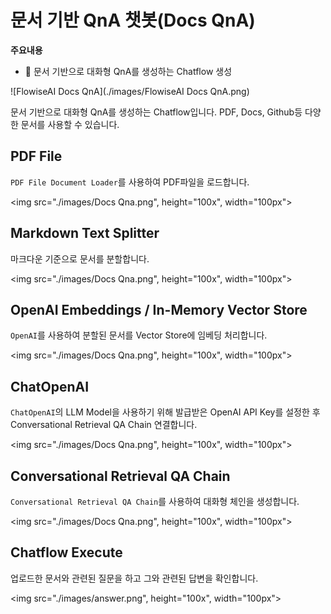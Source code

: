 # 문서 기반 QnA 챗봇(Docs QnA)

**주요내용**

- 🤖 문서 기반으로 대화형 QnA를 생성하는 Chatflow 생성

<!-- <img src="./images/FlowiseAI Docs QnA.png" alt="FlowiseAI Docs QnA" width="100" height="100"> -->
![FlowiseAI Docs QnA](./images/FlowiseAI Docs QnA.png)

문서 기반으로 대화형 QnA를 생성하는 Chatflow입니다.
PDF, Docs, Github등 다양한 문서를 사용할 수 있습니다.

## PDF File
`PDF File Document Loader`를 사용하여 PDF파일을 로드합니다.

<img src="./images/Docs Qna.png", height="100x", width="100px">

## Markdown Text Splitter

마크다운 기준으로 문서를 분할합니다.

<img src="./images/Docs Qna.png", height="100x", width="100px">

## OpenAI Embeddings / In-Memory Vector Store

`OpenAI`를 사용하여 분할된 문서를 Vector Store에 임베딩 처리합니다.

<img src="./images/Docs Qna.png", height="100x", width="100px">

## ChatOpenAI

`ChatOpenAI`의 LLM Model을 사용하기 위해 발급받은 OpenAI API Key를 설정한 후 Conversational Retrieval QA Chain 연결합니다.

<img src="./images/Docs Qna.png", height="100x", width="100px">

## Conversational Retrieval QA Chain
`Conversational Retrieval QA Chain`를 사용하여 대화형 체인을 생성합니다.

<img src="./images/Docs Qna.png", height="100x", width="100px">

## Chatflow Execute

업로드한 문서와 관련된 질문을 하고 그와 관련된 답변을 확인합니다.

<img src="./images/answer.png", height="100x", width="100px">